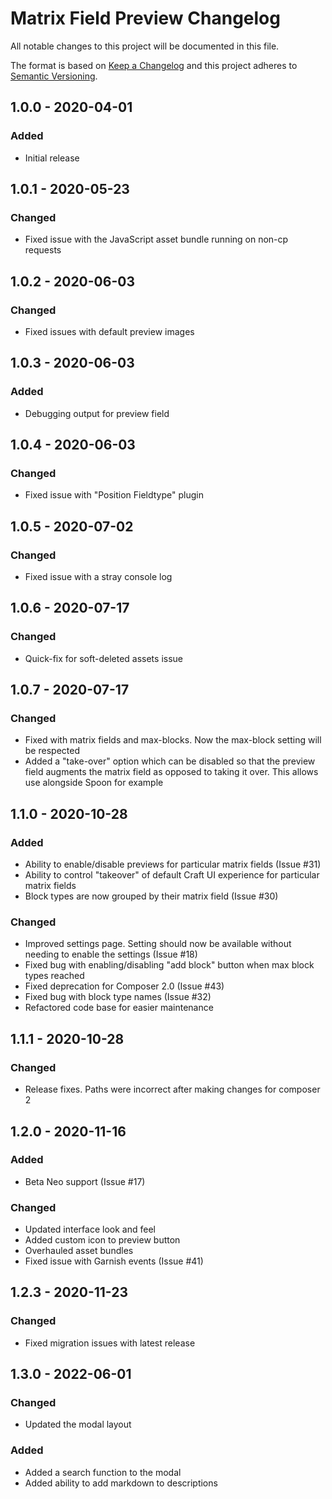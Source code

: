 # Matrix Field Preview Changelog

All notable changes to this project will be documented in this file.

The format is based on [Keep a Changelog](http://keepachangelog.com/) and this project adheres to [Semantic Versioning](http://semver.org/).

## 1.0.0 - 2020-04-01

### Added

- Initial release

## 1.0.1 - 2020-05-23

### Changed

- Fixed issue with the JavaScript asset bundle running on non-cp requests

## 1.0.2 - 2020-06-03

### Changed

- Fixed issues with default preview images

## 1.0.3 - 2020-06-03

### Added

- Debugging output for preview field

## 1.0.4 - 2020-06-03

### Changed

- Fixed issue with "Position Fieldtype" plugin

## 1.0.5 - 2020-07-02

### Changed

- Fixed issue with a stray console log

## 1.0.6 - 2020-07-17

### Changed

- Quick-fix for soft-deleted assets issue

## 1.0.7 - 2020-07-17

### Changed

- Fixed with matrix fields and max-blocks. Now the max-block setting will be respected
- Added a "take-over" option which can be disabled so that the preview field augments the matrix field as opposed to taking it over. This allows use alongside Spoon for example

## 1.1.0 - 2020-10-28

### Added

- Ability to enable/disable previews for particular matrix fields (Issue #31)
- Ability to control "takeover" of default Craft UI experience for particular matrix fields
- Block types are now grouped by their matrix field (Issue #30)
  
### Changed

- Improved settings page. Setting should now be available without needing to enable the settings (Issue #18)
- Fixed bug with enabling/disabling "add block" button when max block types reached
- Fixed deprecation for Composer 2.0 (Issue #43)
- Fixed bug with block type names (Issue #32)
- Refactored code base for easier maintenance

## 1.1.1 - 2020-10-28

### Changed

- Release fixes. Paths were incorrect after making changes for composer 2

## 1.2.0 - 2020-11-16

### Added

- Beta Neo support (Issue #17)

### Changed

- Updated interface look and feel
- Added custom icon to preview button
- Overhauled asset bundles
- Fixed issue with Garnish events (Issue #41)

## 1.2.3 - 2020-11-23

### Changed

- Fixed migration issues with latest release

## 1.3.0 - 2022-06-01

### Changed

- Updated the modal layout

### Added

- Added a search function to the modal
- Added ability to add markdown to descriptions
